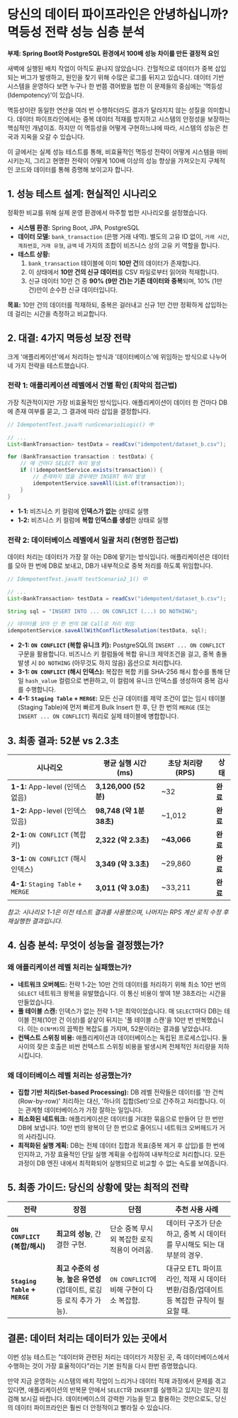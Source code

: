 # 당신의 데이터 파이프라인은 안녕하십니까? 멱등성 전략 성능 심층 분석

**부제: Spring Boot와 PostgreSQL 환경에서 100배 성능 차이를 만든 결정적 요인**

새벽에 실행된 배치 작업이 아직도 끝나지 않았습니다. 간헐적으로 데이터가 중복 삽입되는 버그가 발생하고, 원인을 찾기 위해 수많은 로그를 뒤지고 있습니다. 데이터 기반 시스템을 운영하다 보면 누구나 한 번쯤 겪어봤을 법한 이 문제들의 중심에는 '멱등성(Idempotency)'이 있습니다.

멱등성이란 동일한 연산을 여러 번 수행하더라도 결과가 달라지지 않는 성질을 의미합니다. 데이터 파이프라인에서는 중복 데이터 적재를 방지하고 시스템의 안정성을 보장하는 핵심적인 개념이죠. 하지만 이 멱등성을 어떻게 구현하느냐에 따라, 시스템의 성능은 천국과 지옥을 오갈 수 있습니다. 

이 글에서는 실제 성능 테스트를 통해, 비효율적인 멱등성 전략이 어떻게 시스템을 마비시키는지, 그리고 현명한 전략이 어떻게 100배 이상의 성능 향상을 가져오는지 구체적인 코드와 데이터를 통해 증명해 보이고자 합니다.

## 1. 성능 테스트 설계: 현실적인 시나리오

정확한 비교를 위해 실제 운영 환경에서 마주할 법한 시나리오를 설정했습니다.

- **시스템 환경:** Spring Boot, JPA, PostgreSQL
- **데이터 모델:** `bank_transaction` (은행 거래 내역). 별도의 고유 ID 없이, `거래 시간`, `계좌번호`, `거래 유형`, `금액` 네 가지의 조합이 비즈니스 상의 고유 키 역할을 합니다.
- **테스트 상황:**
    1.  `bank_transaction` 테이블에 이미 **10만 건**의 데이터가 존재합니다.
    2.  이 상태에서 **10만 건의 신규 데이터**를 CSV 파일로부터 읽어와 적재합니다.
    3.  신규 데이터 10만 건 중 **90% (9만 건)는 기존 데이터와 중복**되며, 10% (1만 건)만이 순수한 신규 데이터입니다.

**목표:** 10만 건의 데이터를 적재하되, 중복은 걸러내고 신규 1만 건만 정확하게 삽입하는 데 걸리는 시간을 측정하고 비교합니다.

## 2. 대결: 4가지 멱등성 보장 전략

크게 '애플리케이션'에서 처리하는 방식과 '데이터베이스'에 위임하는 방식으로 나누어 네 가지 전략을 테스트했습니다.

### 전략 1: 애플리케이션 레벨에서 건별 확인 (최악의 접근법)

가장 직관적이지만 가장 비효율적인 방식입니다. 애플리케이션이 데이터 한 건마다 DB에 존재 여부를 묻고, 그 결과에 따라 삽입을 결정합니다.

```java
// IdempotentTest.java의 runScenario1Logic() 中

// ...
List<BankTransaction> testData = readCsv("idempotent/dataset_b.csv");

for (BankTransaction transaction : testData) {
    // 매 건마다 SELECT 쿼리 발생
    if (!idempotentService.exists(transaction)) {
        // 존재하지 않을 경우에만 INSERT 쿼리 발생
        idempotentService.saveAll(List.of(transaction));
    }
}
```

- **1-1:** 비즈니스 키 컬럼에 **인덱스가 없는** 상태로 실행
- **1-2:** 비즈니스 키 컬럼에 **복합 인덱스를 생성**한 상태로 실행

### 전략 2: 데이터베이스 레벨에서 일괄 처리 (현명한 접근법)

데이터 처리는 데이터가 가장 잘 아는 DB에 맡기는 방식입니다. 애플리케이션은 데이터를 모아 한 번에 DB로 보내고, DB가 내부적으로 중복 처리를 하도록 위임합니다.

```java
// IdempotentTest.java의 testScenario2_1() 中

// ...
List<BankTransaction> testData = readCsv("idempotent/dataset_b.csv");

String sql = "INSERT INTO ... ON CONFLICT (...) DO NOTHING";

// 데이터를 모아 단 한 번의 DB Call로 처리 위임
idempotentService.saveAllWithConflictResolution(testData, sql);
```

- **2-1: `ON CONFLICT` (복합 유니크 키):** PostgreSQL의 `INSERT ... ON CONFLICT` 구문을 활용합니다. 비즈니스 키 컬럼들에 복합 유니크 제약조건을 걸고, 중복 충돌 발생 시 `DO NOTHING` (아무것도 하지 않음) 옵션으로 처리합니다.
- **3-1: `ON CONFLICT` (해시 인덱스):** 복잡한 복합 키를 SHA-256 해시 함수를 통해 단일 `hash_value` 컬럼으로 변환하고, 이 컬럼에 유니크 인덱스를 생성하여 중복 검사를 수행합니다.
- **4-1: `Staging Table` + `MERGE`:** 모든 신규 데이터를 제약 조건이 없는 임시 테이블(Staging Table)에 먼저 빠르게 Bulk Insert 한 후, 단 한 번의 `MERGE` (또는 `INSERT ... ON CONFLICT`) 쿼리로 실제 테이블에 병합합니다.

## 3. 최종 결과: 52분 vs 2.3초

| 시나리오                                | 평균 실행 시간 (ms)     | 초당 처리량 (RPS) | 상태     |
| --------------------------------------- | ----------------------- | ----------------- | -------- |
| **1-1:** App-level (인덱스 없음)        | **3,126,000 (52분)**    | ~32               | **완료** |
| **1-2:** App-level (인덱스 있음)        | **98,748 (약 1분 38초)**| ~1,012            | **완료** |
| **2-1:** `ON CONFLICT` (복합 키)        | **2,322 (약 2.3초)**    | **~43,066**       | **완료** |
| **3-1:** `ON CONFLICT` (해시 인덱스)    | **3,349 (약 3.3초)**    | ~29,860           | **완료** |
| **4-1:** `Staging Table` + `MERGE`      | **3,011 (약 3.0초)**    | ~33,211           | **완료** |

*참고: 시나리오 1-1은 이전 테스트 결과를 사용했으며, 나머지는 RPS 계산 로직 수정 후 재실행한 결과입니다.*

## 4. 심층 분석: 무엇이 성능을 결정했는가?

### 왜 애플리케이션 레벨 처리는 실패했는가?

- **네트워크 오버헤드:** 전략 1-2는 10만 건의 데이터를 처리하기 위해 최소 10만 번의 `SELECT` 네트워크 왕복을 유발했습니다. 이 통신 비용이 쌓여 1분 38초라는 시간을 만들었습니다.
- **풀 테이블 스캔:** 인덱스가 없는 전략 1-1은 최악이었습니다. 매 `SELECT`마다 DB는 테이블 전체(10만 건 이상)를 샅샅이 뒤지는 '풀 테이블 스캔'을 10만 번 반복했습니다. 이는 `O(N*M)`의 끔찍한 복잡도를 가지며, 52분이라는 결과를 낳았습니다.
- **컨텍스트 스위칭 비용:** 애플리케이션과 데이터베이스는 독립된 프로세스입니다. 둘 사이의 잦은 호출은 비싼 컨텍스트 스위칭 비용을 발생시켜 전체적인 처리량을 저하시킵니다.

### 왜 데이터베이스 레벨 처리는 성공했는가?

- **집합 기반 처리(Set-based Processing):** DB 레벨 전략들은 데이터를 '한 건씩(Row-by-row)' 처리하는 대신, '하나의 집합(Set)'으로 간주하고 처리합니다. 이는 관계형 데이터베이스가 가장 잘하는 일입니다.
- **최소화된 네트워크:** 애플리케이션은 데이터를 거대한 묶음으로 만들어 단 한 번만 DB에 보냅니다. 10만 번의 왕복이 단 한 번으로 줄어드니 네트워크 오버헤드가 거의 사라집니다.
- **최적화된 실행 계획:** DB는 전체 데이터 집합과 목표(중복 제거 후 삽입)를 한 번에 인지하고, 가장 효율적인 단일 실행 계획을 수립하여 내부적으로 처리합니다. 모든 과정이 DB 엔진 내에서 최적화되어 실행되므로 비교할 수 없는 속도를 보여줍니다.

## 5. 최종 가이드: 당신의 상황에 맞는 최적의 전략

| 전략                      | 장점                                                              | 단점                                           | 추천 사용 사례                                                              |
| ------------------------- | ----------------------------------------------------------------- | ---------------------------------------------- | --------------------------------------------------------------------------- |
| **`ON CONFLICT` (복합/해시)** | **최고의 성능**, 간결한 구현.                                     | 단순 중복 무시 외 복잡한 로직 적용이 어려움.   | 데이터 구조가 단순하고, 중복 시 데이터를 무시해도 되는 대부분의 경우.         |
| **`Staging Table` + `MERGE`** | **최고 수준의 성능**, **높은 유연성** (업데이트, 로깅 등 로직 추가 가능). | `ON CONFLICT`에 비해 구현이 다소 복잡함.       | 대규모 ETL 파이프라인, 적재 시 데이터 변환/검증/업데이트 등 복잡한 규칙이 필요할 때. |

## 결론: 데이터 처리는 데이터가 있는 곳에서

이번 성능 테스트는 "데이터와 관련된 처리는 데이터가 저장된 곳, 즉 데이터베이스에서 수행하는 것이 가장 효율적이다"라는 기본 원칙을 다시 한번 증명했습니다.

만약 지금 운영하는 시스템의 배치 작업이 느리거나 데이터 적재 과정에서 문제를 겪고 있다면, 애플리케이션의 반복문 안에서 `SELECT`와 `INSERT`를 실행하고 있지는 않은지 점검해 보시길 바랍니다. 데이터베이스의 강력한 기능을 믿고 활용하는 것만으로도, 당신의 데이터 파이프라인은 훨씬 더 안정적이고 빨라질 수 있습니다.
